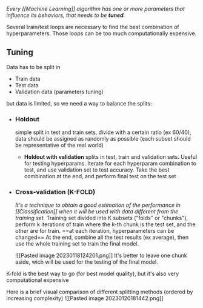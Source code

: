 _Every [[Machine Learning]] algorithm has one or more parameters that influence its behaviors, that needs to be **tuned**._

Several train/test loops are necessary to find the best combination of hyperparameters.
Those loops can be too much computationally expensive.

## Tuning
Data has to be split in
- Train data
- Test data
- Validation data (parameters tuning)

but data is limited, so we need a way to balance the splits:
- ### Holdout 
	simple split in test and train sets, divide with a certain ratio (ex 60/40), data should be assigned as randomly as possible (each subset should be representative of the real world)
	- **Holdout with validation**
		splits in test, train and validation sets. Useful for testing hyperparams.
		Iterate for each hyperparam combination to test, and use validation set to test accuracy. Take the best combination at the end, and perform final test on the test set
- ### Cross-validation (**K-FOLD**)
	_It's a technique to obtain a good estimation of the performance in [[Classification]] when it will be used with data different from the training set._
	Training set divided into K subsets ("folds" or "chunks"), perform k iterations of train where the k-th chunk is the test set, and the other are for train.
	==at each iteration, hyperparameters can be changed==
	At the end, combine all the test results (ex average), then use the whole training set to train the final model.

	![[Pasted image 20230118124201.png]]
	It's better to leave one chunk aside, wich will be used for the testing of the final model.

K-fold is the best way to go (for best model quality), but it's also very computational expensive

Here is a brief visual comparison of different splitting methods (ordered by increasing complexity)
![[Pasted image 20230120181442.png]]